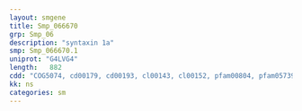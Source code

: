 ```yaml
---
layout: smgene
title: Smp_066670
grp: Smp_06
description: "syntaxin 1a"
smp: Smp_066670.1
uniprot: "G4LVG4"
length:   882
cdd: "COG5074, cd00179, cd00193, cl00143, cl00152, pfam00804, pfam05739, smart00397, smart00503"
kk: ns
categories: sm
---
```

